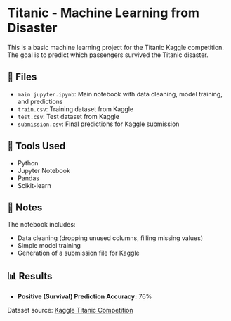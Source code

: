 # Titanic - Machine Learning from Disaster

This is a basic machine learning project for the Titanic Kaggle competition. The goal is to predict which passengers survived the Titanic disaster.

## 📁 Files
- `main jupyter.ipynb`: Main notebook with data cleaning, model training, and predictions  
- `train.csv`: Training dataset from Kaggle  
- `test.csv`: Test dataset from Kaggle  
- `submission.csv`: Final predictions for Kaggle submission  

## 🔧 Tools Used
- Python  
- Jupyter Notebook  
- Pandas  
- Scikit-learn  

## 📌 Notes
The notebook includes:
- Data cleaning (dropping unused columns, filling missing values)  
- Simple model training  
- Generation of a submission file for Kaggle  

## 📊 Results
- **Positive (Survival) Prediction Accuracy:** 76%

Dataset source: [Kaggle Titanic Competition](https://www.kaggle.com/c/titanic)
